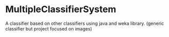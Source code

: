 # MultipleClassifierSystem
A classifier based on other classifiers using java and weka library. (generic classifier but project focused on images)
